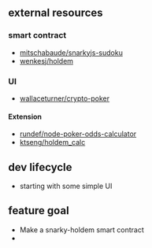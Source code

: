 ## external resources

### smart contract

- [mitschabaude/snarkyjs-sudoku](https://github.com/mitschabaude/snarkyjs-sudoku)
- [wenkesj/holdem](https://github.com/wenkesj/holdem)

### UI

- [wallaceturner/crypto-poker](https://github.com/wallaceturner/crypto-poker)

#### Extension

- [rundef/node-poker-odds-calculator](https://github.com/rundef/node-poker-odds-calculator)
- [ktseng/holdem_calc](https://github.com/ktseng/holdem_calc)

## dev lifecycle

- starting with some simple UI

## feature goal

- Make a snarky-holdem smart contract
-
